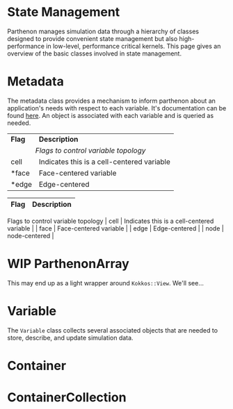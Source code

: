 # State Management

Parthenon manages simulation data through a hierarchy of classes designed to provide convenient state management but also high-performance in low-level, performance critical kernels.  This page gives an overview of the basic classes involved in state management.

# Metadata

The metadata class provides a mechanism to inform parthenon about an application's needs with respect to each variable.  It's documentation can be found [here](Metadata.md).  An object is associated with each variable and is queried as needed.

<table>
  <tr>
    <td><b>Flag</b></td>
    <td><b>Description</b></td>
  </tr>
  <tr>
    <td colspan=2 align="center"><i>Flags to control variable topology</i></td>
  </tr>
  <tr>
    <td>cell</td>
    <td>Indicates this is a cell-centered variable</td>
  </tr>
  <tr>
    <td>*face</td>
    <td>Face-centered variable</td>
  </tr>
  <tr>
    <td>*edge</td>
    <td>Edge-centered</td>
</table>

| Flag | Description
|-|-
<td colspan=1>Flags to control variable topology </td>
| cell | Indicates this is a cell-centered variable |
| face | Face-centered variable |
| edge | Edge-centered |
| node | node-centered |

# WIP ParthenonArray

This may end up as a light wrapper around ```Kokkos::View```.  We'll see...

# Variable

The ```Variable``` class collects several associated objects that are needed to store, describe, and update simulation data.

# Container

# ContainerCollection